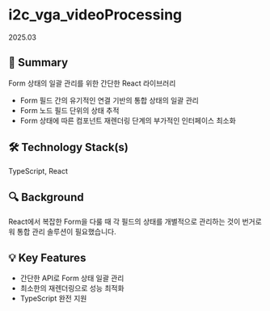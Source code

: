 # i2c_vga_videoProcessing

2025.03

## 📝 Summary
Form 상태의 일괄 관리를 위한 간단한 React 라이브러리

- Form 필드 간의 유기적인 연결 기반의 통합 상태의 일괄 관리
- Form 노드 필드 단위의 상태 추적
- Form 상태에 따른 컴포넌트 재렌더링 단계의 부가적인 인터페이스 최소화

## 🛠 Technology Stack(s)
TypeScript, React

## 🔍 Background
React에서 복잡한 Form을 다룰 때 각 필드의 상태를 개별적으로 관리하는 것이 번거로워 통합 관리 솔루션이 필요했습니다.

## 💡 Key Features
- 간단한 API로 Form 상태 일괄 관리
- 최소한의 재렌더링으로 성능 최적화
- TypeScript 완전 지원
